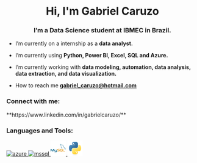 <h1 align="center">Hi, I'm Gabriel Caruzo</h1>
<h3 align="center">I’m a Data Science student at IBMEC in Brazil.</h3>

- I’m currently on a internship as a **data analyst.**

- I’m currently using **Python, Power BI, Excel, SQL and Azure.**

- I’m currently working with **data modeling, automation, data analysis, data extraction, and data visualization.**

- How to reach me **gabriel_caruzo@hotmail.com**

<h3 align="left">Connect with me:</h3>
**https://www.linkedin.com/in/gabrielcaruzo/**
<p align="left">
</p>

<h3 align="left">Languages and Tools:</h3>
<p align="left"> <a href="https://azure.microsoft.com/en-in/" target="_blank" rel="noreferrer"> <img src="https://www.vectorlogo.zone/logos/microsoft_azure/microsoft_azure-icon.svg" alt="azure" width="40" height="40"/> </a> <a href="https://www.microsoft.com/en-us/sql-server" target="_blank" rel="noreferrer"> <img src="https://www.svgrepo.com/show/303229/microsoft-sql-server-logo.svg" alt="mssql" width="40" height="40"/> </a> <a href="https://www.mysql.com/" target="_blank" rel="noreferrer"> <img src="https://raw.githubusercontent.com/devicons/devicon/master/icons/mysql/mysql-original-wordmark.svg" alt="mysql" width="40" height="40"/> </a> <a href="https://www.python.org" target="_blank" rel="noreferrer"> <img src="https://raw.githubusercontent.com/devicons/devicon/master/icons/python/python-original.svg" alt="python" width="40" height="40"/> </a> </p>


